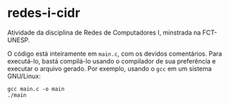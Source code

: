# redes-i-cidr
Atividade da disciplina de Redes de Computadores I, minstrada na FCT-UNESP.

O código está inteiramente em `main.c`, com os devidos comentários.
Para executá-lo, bastá compilá-lo usando o compilador de sua preferência e executar o arquivo gerado.
Por exemplo, usando o `gcc` em um sistema GNU/Linux:
```
gcc main.c -o main
./main
```